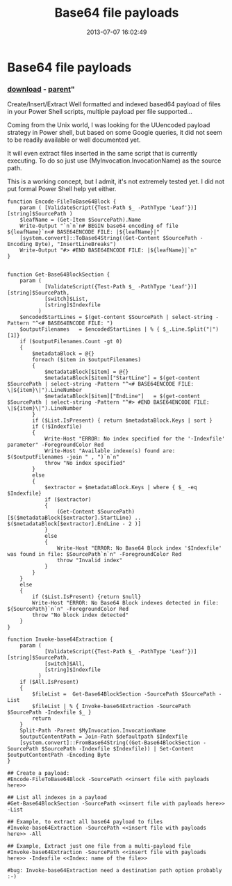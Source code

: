 ﻿---
pid:            4295
parent:         4294
children:       
poster:         Nicolas Tremblay
title:          Base64 file payloads
date:           2013-07-07 16:02:49
format:         posh
---

# Base64 file payloads

### [download](4295.ps1) - [parent](4294.md)"

Create/Insert/Extract Well formatted and indexed based64 payload of files
in your Power Shell scripts, multiple payload per file supported...

Coming from the Unix world, I was looking for the UUencoded payload strategy 
in Power shell, but based on some Google queries, it did not seem to be readily 
available or well documented yet.

It will even extract files inserted in the same script that is currently executing.
To do so just use $($MyInvocation.InvocationName) as the source path.

This is a working concept, but I admit, it's not extremely tested yet.
I did not put formal Power Shell help yet either.

```posh
function Encode-FileToBase64Block {
    param ( [ValidateScript({Test-Path $_ -PathType 'Leaf'})][string]$SourcePath ) 
    $leafName = (Get-Item $SourcePath).Name 
    Write-Output "`n`n`n# BEGIN base64 encoding of file ${leafName}`n<# BASE64ENCODE FILE: |${leafName}|"
    [system.convert]::ToBase64String((Get-Content $SourcePath -Encoding Byte), "InsertLineBreaks") 
    Write-Output "#> #END BASE64ENCODE FILE: |${leafName}|`n"
}


function Get-Base64BlockSection { 
    param ( 
            [ValidateScript({Test-Path $_ -PathType 'Leaf'})][string]$SourcePath,
            [switch]$List, 
            [string]$Indexfile
          )
    $encodedStartLines = $(get-content $SourcePath | select-string -Pattern "^<# BASE64ENCODE FILE: ")
    $outputFilenames   = $encodedStartLines | % { $_.Line.Split("|")[1]}
    if ($outputFilenames.Count -gt 0)
    {
        $metadataBlock = @{}
        foreach ($item in $outputFilenames)
        {
            $metadataBlock[$item] = @{}
            $metadataBlock[$item]["StartLine"] = $(get-content $SourcePath | select-string -Pattern "^<# BASE64ENCODE FILE: \|${item}\|").LineNumber
            $metadataBlock[$item]["EndLine"]   = $(get-content $SourcePath | select-string -Pattern "^#> #END BASE64ENCODE FILE: \|${item}\|").LineNumber
        }
        if ($List.IsPresent) { return $metadataBlock.Keys | sort }
        if (!$Indexfile) 
        { 
            Write-Host "ERROR: No index specified for the '-Indexfile' parameter" -ForegroundColor Red
            Write-Host "Available indexe(s) found are: $($outputFilenames -join " , ")`n`n"
            throw "No index specified"
        }
        else
        {
            $extractor = $metadataBlock.Keys | where { $_ -eq $Indexfile}
            if ($extractor)
            {
                (Get-Content $SourcePath)[$($metadataBlock[$extractor].StartLine) .. $($metadataBlock[$extractor].EndLine - 2 )]
            }
            else
            {
                Write-Host "ERROR: No Base64 Block index '$Indexfile' was found in file: $SourcePath`n`n" -ForegroundColor Red
                throw "Invalid index"
            }
        }
    }
    else
    {
        if ($List.IsPresent) {return $null}
        Write-Host "ERROR: No Base64 Block indexes detected in file: ${SourcePath}`n`n" -ForegroundColor Red
        throw "No block index detected"
    }
}

function Invoke-base64Extraction {
    param ( 
            [ValidateScript({Test-Path $_ -PathType 'Leaf'})][string]$SourcePath,
            [switch]$All, 
            [string]$Indexfile
          )
    if ($All.IsPresent) 
    {
        $fileList =  Get-Base64BlockSection -SourcePath $SourcePath -List
        $fileList | % { Invoke-base64Extraction -SourcePath $SourcePath -Indexfile $_ }
        return
    }
    Split-Path -Parent $MyInvocation.InvocationName
    $outputContentPath = Join-Path $defaultpath $Indexfile
    [system.convert]::FromBase64String((Get-Base64BlockSection -SourcePath $SourcePath -Indexfile $Indexfile)) | Set-Content $outputContentPath -Encoding Byte
}

## Create a payload:
#Encode-FileToBase64Block -SourcePath <<insert file with payloads here>>

## List all indexes in a payload
#Get-Base64BlockSection -SourcePath <<insert file with payloads here>> -List

## Example, to extract all base64 payload to files 
#Invoke-base64Extraction -SourcePath <<insert file with payloads here>> -All

## Example, Extract just one file from a multi-payload file
#Invoke-base64Extraction -SourcePath <<insert file with payloads here>> -Indexfile <<Index: name of the file>>

#bug: Invoke-base64Extraction need a destination path option probably :-)
```
